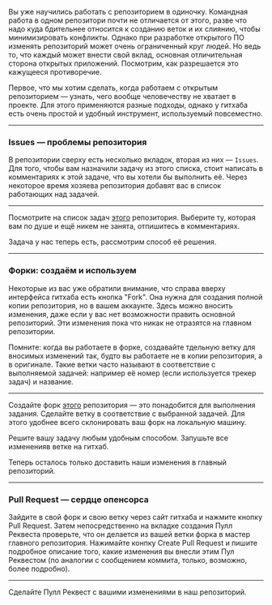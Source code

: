 Вы уже научились работать с репозиторием в одиночку. Командная работа в одном репозитори почти не отличается от этого, разве что надо куда бдительнее относится к созданию веток и их слиянию, чтобы минимизировать конфликты. Однако при разработке открытого ПО изменять репозиторий может очень ограниченный круг людей. Но ведь то, что каждый может внести свой вклад, основная отличительная сторона открытых приложений. Посмотрим, как разрешается это кажущееся противоречие.

Первое, что мы хотим сделать, когда работаем с открытым репозиторием — узнать, чего вообще человечеству не хватает в проекте. Для этого применяются разные подходы, однако у гитхаба есть очень простой и удобный инструмент, используемый повсеместно.

---

### Issues — проблемы репозитория
В репозитории сверху есть несколько вкладок, вторая из них — `Issues`. Для того, чтобы вам назначили задачу из этого списка, стоит написать в комментариях к этой задаче, что вы хотели бы выполнить её. Через некоторое время хозяева репозитория добавят вас в список работающих над задачей.

---

Посмотрите на список задач [этого](https://github.com/Tetrergeru/mmcs-wiki) репозитория. Выберите ту, которая вам по душе и ещё никем не занята, отпишитесь в комментариях.

Задача у нас теперь есть, рассмотрим способ её решения.

---

### Форки: создаём и используем
Некоторые из вас уже обратили внимание, что справа вверху интерфейса гитхаба есть кнопка "Fork". Она нужна для создания полной копии репозитория, но в вашем аккаунте. Здесь можно вносить изменения, даже если у вас нет возможности править основной репозиторий. Эти изменения пока что никак не отразятся на главном репозитории. 

Помните: когда вы работаете в форке, создавайте тдельную ветку для вносимых изменений так, будто вы работаете не в копии репозитория, а в оригинале. Такие ветки часто называют в соответствие с выполняемой задачей: например её номер (если используется трекер задач) и название.

---

Создайте форк [этого](https://github.com/Tetrergeru/mmcs-wiki) репозитория — это понадобится для выполнения задания. Сделайте ветку в соответствие с выбранной задачей. Для этого удобнее всего склонировать ваш форк на локальную машину. 

Решите вашу задачу любым удобным способом. Запушьте все измененияв ветке на гитхаб.

Теперь осталось только доставить наши изменения в главный репозиторий.

---

### Pull Request — сердце опенсорса
Зайдите в свой форк и свою ветку через сайт гитхаба и нажмите кнопку Pull Request. Затем непосредственно на вкладке создания Пулл Реквеста проверьте, что он делается из вашей ветки форка в мастер главного репозитория. Нажимайте конпку Create Pull Request и пишите подробное описание того, какие изменения вы внесли этим Пул Реквестом (по аналогии с сообщением коммита, только, возможно, более подробно).

---

Сделайте Пулл Реквест с вашими изменениями в наш репозиторий.
